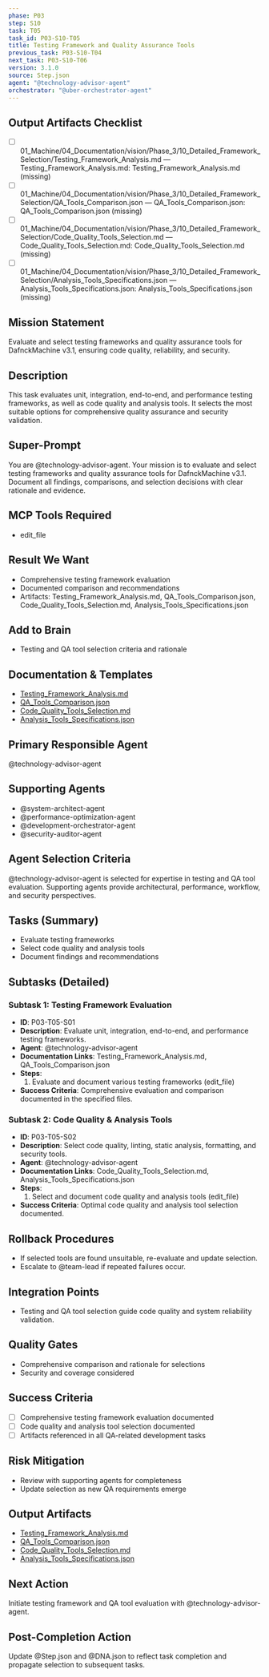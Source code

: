 ```yaml
---
phase: P03
step: S10
task: T05
task_id: P03-S10-T05
title: Testing Framework and Quality Assurance Tools
previous_task: P03-S10-T04
next_task: P03-S10-T06
version: 3.1.0
source: Step.json
agent: "@technology-advisor-agent"
orchestrator: "@uber-orchestrator-agent"
---
```

## Output Artifacts Checklist
- [ ] 01_Machine/04_Documentation/vision/Phase_3/10_Detailed_Framework_Selection/Testing_Framework_Analysis.md — Testing_Framework_Analysis.md: Testing_Framework_Analysis.md (missing)
- [ ] 01_Machine/04_Documentation/vision/Phase_3/10_Detailed_Framework_Selection/QA_Tools_Comparison.json — QA_Tools_Comparison.json: QA_Tools_Comparison.json (missing)
- [ ] 01_Machine/04_Documentation/vision/Phase_3/10_Detailed_Framework_Selection/Code_Quality_Tools_Selection.md — Code_Quality_Tools_Selection.md: Code_Quality_Tools_Selection.md (missing)
- [ ] 01_Machine/04_Documentation/vision/Phase_3/10_Detailed_Framework_Selection/Analysis_Tools_Specifications.json — Analysis_Tools_Specifications.json: Analysis_Tools_Specifications.json (missing)

## Mission Statement
Evaluate and select testing frameworks and quality assurance tools for DafnckMachine v3.1, ensuring code quality, reliability, and security.

## Description
This task evaluates unit, integration, end-to-end, and performance testing frameworks, as well as code quality and analysis tools. It selects the most suitable options for comprehensive quality assurance and security validation.

## Super-Prompt
You are @technology-advisor-agent. Your mission is to evaluate and select testing frameworks and quality assurance tools for DafnckMachine v3.1. Document all findings, comparisons, and selection decisions with clear rationale and evidence.

## MCP Tools Required
- edit_file

## Result We Want
- Comprehensive testing framework evaluation
- Documented comparison and recommendations
- Artifacts: Testing_Framework_Analysis.md, QA_Tools_Comparison.json, Code_Quality_Tools_Selection.md, Analysis_Tools_Specifications.json

## Add to Brain
- Testing and QA tool selection criteria and rationale

## Documentation & Templates
- [Testing_Framework_Analysis.md](mdc:01_Machine/04_Documentation/vision/Phase_3/10_Detailed_Framework_Selection/Testing_Framework_Analysis.md)
- [QA_Tools_Comparison.json](mdc:01_Machine/04_Documentation/vision/Phase_3/10_Detailed_Framework_Selection/QA_Tools_Comparison.json)
- [Code_Quality_Tools_Selection.md](mdc:01_Machine/04_Documentation/vision/Phase_3/10_Detailed_Framework_Selection/Code_Quality_Tools_Selection.md)
- [Analysis_Tools_Specifications.json](mdc:01_Machine/04_Documentation/vision/Phase_3/10_Detailed_Framework_Selection/Analysis_Tools_Specifications.json)

## Primary Responsible Agent
@technology-advisor-agent

## Supporting Agents
- @system-architect-agent
- @performance-optimization-agent
- @development-orchestrator-agent
- @security-auditor-agent

## Agent Selection Criteria
@technology-advisor-agent is selected for expertise in testing and QA tool evaluation. Supporting agents provide architectural, performance, workflow, and security perspectives.

## Tasks (Summary)
- Evaluate testing frameworks
- Select code quality and analysis tools
- Document findings and recommendations

## Subtasks (Detailed)
### Subtask 1: Testing Framework Evaluation
- **ID**: P03-T05-S01
- **Description**: Evaluate unit, integration, end-to-end, and performance testing frameworks.
- **Agent**: @technology-advisor-agent
- **Documentation Links**: Testing_Framework_Analysis.md, QA_Tools_Comparison.json
- **Steps**:
  1. Evaluate and document various testing frameworks (edit_file)
- **Success Criteria**: Comprehensive evaluation and comparison documented in the specified files.

### Subtask 2: Code Quality & Analysis Tools
- **ID**: P03-T05-S02
- **Description**: Select code quality, linting, static analysis, formatting, and security tools.
- **Agent**: @technology-advisor-agent
- **Documentation Links**: Code_Quality_Tools_Selection.md, Analysis_Tools_Specifications.json
- **Steps**:
  1. Select and document code quality and analysis tools (edit_file)
- **Success Criteria**: Optimal code quality and analysis tool selection documented.

## Rollback Procedures
- If selected tools are found unsuitable, re-evaluate and update selection.
- Escalate to @team-lead if repeated failures occur.

## Integration Points
- Testing and QA tool selection guide code quality and system reliability validation.

## Quality Gates
- Comprehensive comparison and rationale for selections
- Security and coverage considered

## Success Criteria
- [ ] Comprehensive testing framework evaluation documented
- [ ] Code quality and analysis tool selection documented
- [ ] Artifacts referenced in all QA-related development tasks

## Risk Mitigation
- Review with supporting agents for completeness
- Update selection as new QA requirements emerge

## Output Artifacts
- [Testing_Framework_Analysis.md](mdc:01_Machine/04_Documentation/vision/Phase_3/10_Detailed_Framework_Selection/Testing_Framework_Analysis.md)
- [QA_Tools_Comparison.json](mdc:01_Machine/04_Documentation/vision/Phase_3/10_Detailed_Framework_Selection/QA_Tools_Comparison.json)
- [Code_Quality_Tools_Selection.md](mdc:01_Machine/04_Documentation/vision/Phase_3/10_Detailed_Framework_Selection/Code_Quality_Tools_Selection.md)
- [Analysis_Tools_Specifications.json](mdc:01_Machine/04_Documentation/vision/Phase_3/10_Detailed_Framework_Selection/Analysis_Tools_Specifications.json)

## Next Action
Initiate testing framework and QA tool evaluation with @technology-advisor-agent.

## Post-Completion Action
Update @Step.json and @DNA.json to reflect task completion and propagate selection to subsequent tasks. 